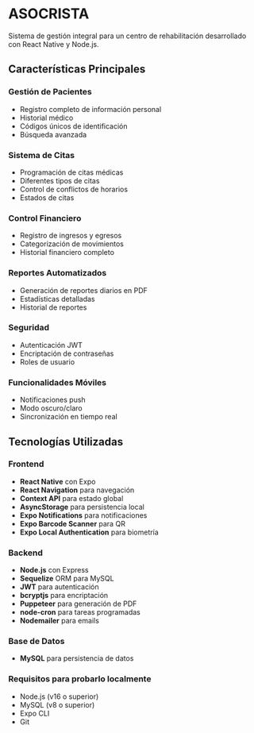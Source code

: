 # ASOCRISTA

Sistema de gestión integral para un centro de rehabilitación desarrollado con React Native y Node.js.

## Características Principales

### Gestión de Pacientes
- Registro completo de información personal
- Historial médico
- Códigos únicos de identificación
- Búsqueda avanzada

### Sistema de Citas
- Programación de citas médicas
- Diferentes tipos de citas 
- Control de conflictos de horarios
- Estados de citas 

###  Control Financiero
- Registro de ingresos y egresos
- Categorización de movimientos
- Historial financiero completo

### Reportes Automatizados
- Generación de reportes diarios en PDF
- Estadísticas detalladas
- Historial de reportes

### Seguridad
- Autenticación JWT
- Encriptación de contraseñas
- Roles de usuario 

### Funcionalidades Móviles
- Notificaciones push
- Modo oscuro/claro
- Sincronización en tiempo real

## Tecnologías Utilizadas

### Frontend
- **React Native** con Expo
- **React Navigation** para navegación
- **Context API** para estado global
- **AsyncStorage** para persistencia local
- **Expo Notifications** para notificaciones
- **Expo Barcode Scanner** para QR
- **Expo Local Authentication** para biometría

### Backend
- **Node.js** con Express
- **Sequelize** ORM para MySQL
- **JWT** para autenticación
- **bcryptjs** para encriptación
- **Puppeteer** para generación de PDF
- **node-cron** para tareas programadas
- **Nodemailer** para emails

### Base de Datos
- **MySQL** para persistencia de datos

### Requisitos para probarlo localmente
- Node.js (v16 o superior)
- MySQL (v8 o superior)
- Expo CLI
- Git



